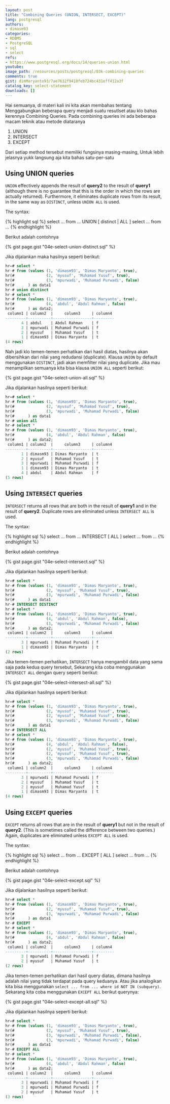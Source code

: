 ```yaml
---
layout: post
title: "Combining Queries (UNION, INTERSECT, EXCEPT)"
lang: postgresql
authors:
- dimasm93
categories:
- RDBMS
- PostgreSQL
- sql
- select
refs: 
- https://www.postgresql.org/docs/14/queries-union.html
youtube: 
image_path: /resources/posts/postgresql/03k-combining-queries
comments: true
gist: dimMaryanto93/7ae7632f9418feb724bc431eff412a3f
catalog_key: select-statement
downloads: []
---
```


Hai semuanya, di materi kali ini kita akan membahas tentang Menggabungkan beberapa query menjadi suatu resutlset atau klo bahas kerennya Combining Queries. Pada combining queries ini ada beberapa macam teknik atau metode diataranya

1. UNION
2. INTERSECT
3. EXCEPT

Dari setiap method tersebut memiliki fungsinya masing-masing, Untuk lebih jelasnya yukk langsung aja kita bahas satu-per-satu

<!--more-->

## Using UNION queries

`UNION` effectively appends the result of **query2** to the result of **query1** (although there is no guarantee that this is the order in which the rows are actually returned). Furthermore, it eliminates duplicate rows from its result, in the same way as `DISTINCT`, unless `UNION ALL` is used.

The syntax:

{% highlight sql %}
select ... from ... 
UNION [ distinct | ALL ]
select ... from ...
{% endhighlight %}

Berikut adalah contohnya

{% gist page.gist "04e-select-union-distinct.sql" %}

Jika dijalankan maka hasilnya seperti berikut:

```sql
hr=# select *
hr-# from (values (1, 'dimasm93', 'Dimas Maryanto', true),
hr(#              (2, 'myusuf', 'Muhamad Yusuf', true),
hr(#              (3, 'mpurwadi', 'Muhamad Purwadi', false)
hr(#      ) as data1
hr-# union distinct
hr-# select *
hr-# from (values (1, 'dimasm93', 'Dimas Maryanto', true),
hr(#              (4, 'abdul', 'Abdul Rahman', false)
hr(#      ) as data2;
 column1 | column2  |     column3     | column4 
---------+----------+-----------------+---------
       4 | abdul    | Abdul Rahman    | f
       3 | mpurwadi | Muhamad Purwadi | f
       2 | myusuf   | Muhamad Yusuf   | t
       1 | dimasm93 | Dimas Maryanto  | t
(4 rows)
```

Nah jadi klo temen-temen perhatikan dari hasil diatas, hasilnya akan dibersihkan dari nilai yang redudansi (duplicate). Klausa `UNION` by default menggunakan `DISTINCT`, jadi akan memfilter nilai yang duplicate. Jika mau menampilkan semuanya kita bisa klausa `UNION ALL` seperti berikut:

{% gist page.gist "04e-select-union-all.sql" %}

Jika dijalankan hasilnya seperti berikut:

```sql
hr=# select *
hr-# from (values (1, 'dimasm93', 'Dimas Maryanto', true),
hr(#              (2, 'myusuf', 'Muhamad Yusuf', true),
hr(#              (3, 'mpurwadi', 'Muhamad Purwadi', false)
hr(#      ) as data1
hr-# union all
hr-# select *
hr-# from (values (1, 'dimasm93', 'Dimas Maryanto', true),
hr(#              (4, 'abdul', 'Abdul Rahman', false)
hr(#      ) as data2;
 column1 | column2  |     column3     | column4 
---------+----------+-----------------+---------
       1 | dimasm93 | Dimas Maryanto  | t
       2 | myusuf   | Muhamad Yusuf   | t
       3 | mpurwadi | Muhamad Purwadi | f
       1 | dimasm93 | Dimas Maryanto  | t
       4 | abdul    | Abdul Rahman    | f
(5 rows)
```

## Using `INTERSECT` queries

`INTERSECT` returns all rows that are both in the result of **query1** and in the result of **query2**. Duplicate rows are eliminated unless `INTERSECT ALL` is used.

The syntax:

{% highlight sql %}
select ... from ... 
INTERSECT [ ALL ]
select ... from ...
{% endhighlight %}

Berikut adalah contohnya

{% gist page.gist "04e-select-intersect.sql" %}

Jika dijalankan hasilnya seperti berikut:

```sql
hr=# select *
hr-# from (values (1, 'dimasm93', 'Dimas Maryanto', true),
hr(#              (2, 'myusuf', 'Muhamad Yusuf', true),
hr(#              (3, 'mpurwadi', 'Muhamad Purwadi', false)
hr(#      ) as data1
hr-# INTERSECT DISTINCT
hr-# select *
hr-# from (values (1, 'dimasm93', 'Dimas Maryanto', true),
hr(#              (4, 'abdul', 'Abdul Rahman', false),
hr(#              (3, 'mpurwadi', 'Muhamad Purwadi', false)
hr(#      ) as data2;
 column1 | column2  |     column3     | column4 
---------+----------+-----------------+---------
       3 | mpurwadi | Muhamad Purwadi | f
       1 | dimasm93 | Dimas Maryanto  | t
(2 rows)
```

Jika temen-temen perhatikan, `INTERSECT` hanya mengambil data yang sama saja pada kedua query tersebut, Sekarang kita coba menggunakan `INTERSECT ALL` dengan query seperti berikut:

{% gist page.gist "04e-select-intersect-all.sql" %}

Jika dijalankan hasilnya seperti berikut:

```sql
hr=# select *
hr-# from (values (1, 'dimasm93', 'Dimas Maryanto', true),
hr(#              (2, 'myusuf', 'Muhamad Yusuf', true),
hr(#              (2, 'myusuf', 'Muhamad Yusuf', true),
hr(#              (3, 'mpurwadi', 'Muhamad Purwadi', false)
hr(#      ) as data1
hr-# INTERSECT ALL
hr-# select *
hr-# from (values (1, 'dimasm93', 'Dimas Maryanto', true),
hr(#              (4, 'abdul', 'Abdul Rahman', false),
hr(#              (2, 'myusuf', 'Muhamad Yusuf', true),
hr(#              (2, 'myusuf', 'Muhamad Yusuf', true),
hr(#              (3, 'mpurwadi', 'Muhamad Purwadi', false)
hr(#      ) as data2;
 column1 | column2  |     column3     | column4 
---------+----------+-----------------+---------
       3 | mpurwadi | Muhamad Purwadi | f
       2 | myusuf   | Muhamad Yusuf   | t
       2 | myusuf   | Muhamad Yusuf   | t
       1 | dimasm93 | Dimas Maryanto  | t
(4 rows)
```

## Using `EXCEPT` queries

`EXCEPT` returns all rows that are in the result of **query1** but not in the result of **query2**. (This is sometimes called the difference between two queries.) Again, duplicates are eliminated unless `EXCEPT ALL` is used.

The syntax:

{% highlight sql %}
select ... from ... 
EXCEPT [ ALL ]
select ... from ...
{% endhighlight %}

Berikut adalah contohnya

{% gist page.gist "04e-select-except.sql" %}

Jika dijalankan hasilnya seperti berikut:

```sql
hr=# select *
hr-# from (values (1, 'dimasm93', 'Dimas Maryanto', true),
hr(#              (2, 'myusuf', 'Muhamad Yusuf', true),
hr(#              (3, 'mpurwadi', 'Muhamad Purwadi', false)
hr(#      ) as data1
hr-# EXCEPT
hr-# select *
hr-# from (values (1, 'dimasm93', 'Dimas Maryanto', true),
hr(#              (4, 'abdul', 'Abdul Rahman', false)
hr(#      ) as data2;
 column1 | column2  |     column3     | column4 
---------+----------+-----------------+---------
       3 | mpurwadi | Muhamad Purwadi | f
       2 | myusuf   | Muhamad Yusuf   | t
(2 rows)
```

Jika temen-temen perhatikan dari hasil query diatas, dimana hasilnya adalah nilai yang tidak terdapat pada query keduanya. Atau jika analogikan kita bisa menggunakan `select ... from ... where id NOT IN (subquery)`. Sekarang kita coba menggunakan `EXCEPT ALL` berikut querynya:

{% gist page.gist "04e-select-except-all.sql" %}

Jika dijalankan hasilnya seperti berikut:

```sql
hr=# select *
hr-# from (values (1, 'dimasm93', 'Dimas Maryanto', true),
hr(#              (2, 'myusuf', 'Muhamad Yusuf', true),
hr(#              (3, 'mpurwadi', 'Muhamad Purwadi', false),
hr(#              (3, 'mpurwadi', 'Muhamad Purwadi', false)
hr(#      ) as data1
hr-# EXCEPT ALL
hr-# select *
hr-# from (values (1, 'dimasm93', 'Dimas Maryanto', true),
hr(#              (4, 'abdul', 'Abdul Rahman', false)
hr(#      ) as data2;
 column1 | column2  |     column3     | column4 
---------+----------+-----------------+---------
       3 | mpurwadi | Muhamad Purwadi | f
       3 | mpurwadi | Muhamad Purwadi | f
       2 | myusuf   | Muhamad Yusuf   | t
(3 rows)
```